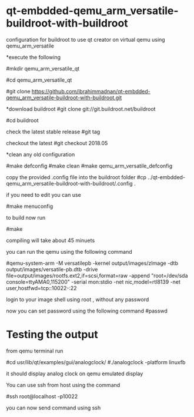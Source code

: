 # qt-embdded-qemu_arm_versatile-buildroot-with-buildroot
configuration for buildroot to use qt creator on virtual qemu using qemu_arm_versatile 


*execute the following 

#mkdir qemu_arm_versatile_qt

#cd qemu_arm_versatile_qt

#git clone https://github.com/ibrahimmadnan/qt-embdded-qemu_arm_versatile-buildroot-with-buildroot.git

*download buildroot
#git clone git://git.buildroot.net/buildroot

#cd buildroot

check the latest stable release
#git tag

checkout the latest
#git checkout 2018.05

*clean any old configuration

#make defconfig
#make clean
#make qemu_arm_versatile_defconfig

copy the provided .config file into the buildroot folder
#cp ../qt-embdded-qemu_arm_versatile-buildroot-with-buildroot/.config .



if you need to edit you can use 

#make menuconfig 

to build now run 

#make 

compiling will take about 45 minuets

you can run the qemu using the following command 

#qemu-system-arm -M versatilepb -kernel output/images/zImage -dtb output/images/versatile-pb.dtb -drive file=output/images/rootfs.ext2,if=scsi,format=raw -append "root=/dev/sda console=ttyAMA0,115200" -serial mon:stdio -net nic,model=rtl8139 -net user,hostfwd=tcp::10022-:22

login to your image shell using root , without any password

now you can set password using the following command
#passwd

# Testing the output
from qemu terminal run 

#cd usr/lib/qt/examples/gui/analogclock/
#./analogclock -platform linuxfb

it should display analog clock on qemu emulated display


You can use ssh from host using the command 

#ssh root@localhost -p10022

you can now send command using ssh